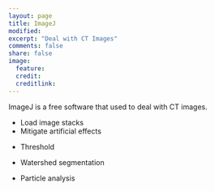 ```yaml
---
layout: page
title: ImageJ
modified: 
excerpt: "Deal with CT Images"
comments: false
share: false
image:
  feature: 
  credit: 
  creditlink: 
---
```


ImageJ is a free software that used to deal with CT images.
- Load image stacks
- Mitigate artificial effects
<!-- Different to do this, refer to articles
-->
- Threshold
<!-- How to determine the threshold, the otsu method.
-->
- Watershed segmentation
<!-- Different methods in watershed, watershed definition, Morpholibj
-->
- Particle analysis
<!-- 2D,3D, different plugin: particle analyze, particles8_plus, biovexxol, morpholibj...
-->